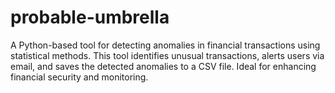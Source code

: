 # probable-umbrella
A Python-based tool for detecting anomalies in financial transactions using statistical methods. This tool identifies unusual transactions, alerts users via email, and saves the detected anomalies to a CSV file. Ideal for enhancing financial security and monitoring.
